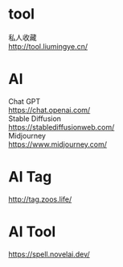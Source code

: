 # tool
私人收藏  
http://tool.liumingye.cn/

# AI
Chat GPT  
https://chat.openai.com/  
Stable Diffusion  
https://stablediffusionweb.com/  
Midjourney  
https://www.midjourney.com/  

# AI Tag
http://tag.zoos.life/  

# AI Tool
https://spell.novelai.dev/  
